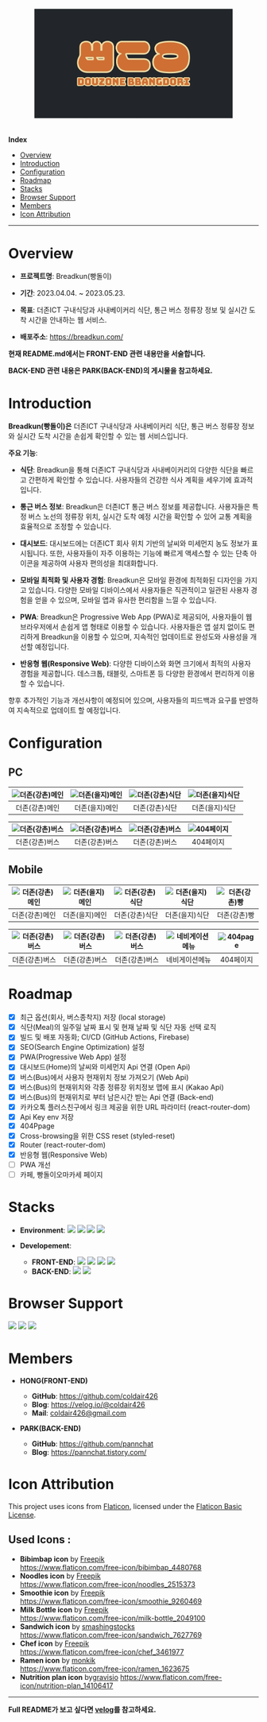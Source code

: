<br/>
<div align = "center"><img src="./public/logo/og-image.png" alt="breadkun logo" width="400px"></div>
<br/>
<!-- Index -->

**Index**

<ul>
    <li><a href="#overview">Overview</a></li>
    <li><a href="#introduction">Introduction</a></li>
    <li><a href="#configuration">Configuration</a></li>
    <li><a href="#roadmap">Roadmap</a></li>
    <li><a href="#stacks">Stacks</a></li>
   <li><a href="#browser-support">Browser Support</a></li>
   <li><a href="#members">Members</a></li>
   <li><a href="#icon-attribution">Icon Attribution</a></li>
</ul>

---

# Overview

- **프로젝트명**: Breadkun(빵돌이)

- **기간**: 2023.04.04. ~ 2023.05.23.

- **목표**: 더존ICT 구내식당과 사내베이커리 식단, 통근 버스 정류장 정보 및 실시간 도착 시간을 안내하는 웹 서비스.

- **배포주소**: https://breadkun.com/

**현재 README.md에서는 FRONT-END 관련 내용만을 서술합니다.**

**BACK-END 관련 내용은 PARK(BACK-END)의 게시물을 참고하세요.**

# Introduction

**Breadkun(빵돌이)은** 더존ICT 구내식당과 사내베이커리 식단, 통근 버스 정류장 정보와 실시간 도착 시간을 손쉽게 확인할 수 있는 웹 서비스입니다.

**주요 기능**:

- **식단**: Breadkun을 통해 더존ICT 구내식당과 사내베이커리의 다양한 식단을 빠르고 간편하게 확인할 수 있습니다. 사용자들의 건강한 식사 계획을 세우기에 효과적입니다.

- **통근 버스 정보**: Breadkun은 더존ICT 통근 버스 정보를 제공합니다. 사용자들은 특정 버스 노선의 정류장 위치, 실시간 도착 예정 시간을 확인할 수 있어 교통 계획을 효율적으로 조정할 수 있습니다.

- **대시보드**: 대시보드에는 더존ICT 회사 위치 기반의 날씨와 미세먼지 농도 정보가 표시됩니다. 또한, 사용자들이 자주 이용하는 기능에 빠르게 액세스할 수 있는 단축 아이콘을 제공하여 사용자 편의성을 최대화합니다.

- **모바일 최적화 및 사용자 경험**: Breadkun은 모바일 환경에 최적화된 디자인을 가지고 있습니다. 다양한 모바일 디바이스에서 사용자들은 직관적이고 일관된 사용자 경험을 얻을 수 있으며, 모바일 앱과 유사한 편리함을 느낄 수 있습니다.

- **PWA**: Breadkun은 Progressive Web App (PWA)로 제공되어, 사용자들이 웹 브라우저에서 손쉽게 앱 형태로 이용할 수 있습니다. 사용자들은 앱 설치 없이도 편리하게 Breadkun을 이용할 수 있으며, 지속적인 업데이트로 완성도와 사용성을 개선할 예정입니다.

- **반응형 웹(Responsive Web)**: 다양한 디바이스와 화면 크기에서 최적의 사용자 경험을 제공합니다. 데스크톱, 태블릿, 스마트폰 등 다양한 환경에서 편리하게 이용할 수 있습니다.

향후 추가적인 기능과 개선사항이 예정되어 있으며, 사용자들의 피드백과 요구를 반영하여 지속적으로 업데이트 할 예정입니다.

# Configuration

## PC

| <img src="./readmeImgs/pc_k_main.webp" alt="더존(강촌)메인"> | <img src="./readmeImgs/pc_u_main.webp" alt="더존(을지)메인"> | <img src="./readmeImgs/pc_k_meal.webp" alt="더존(강촌)식단"> | <img src="./readmeImgs/pc_u_meal.webp" alt="더존(을지)식단"> |
| :----------------------------------------------------------: | :----------------------------------------------------------: | :----------------------------------------------------------: | :----------------------------------------------------------: |
|                        더존(강촌)메인                        |                        더존(을지)메인                        |                        더존(강촌)식단                        |                        더존(을지)식단                        |

| <img src="./readmeImgs/pc_k_bus.webp" alt="더존(강촌)버스"> | <img src="./readmeImgs/pc_k_bus-detail.webp" alt="더존(강촌)버스"> | <img src="./readmeImgs/pc_k_bus-detail2.webp" alt="더존(강촌)버스"> | <img src="./readmeImgs/pc_404page.webp" alt="404페이지"> |
| :---------------------------------------------------------: | :----------------------------------------------------------------: | :-----------------------------------------------------------------: | :------------------------------------------------------: |
|                       더존(강촌)버스                        |                           더존(강촌)버스                           |                           더존(강촌)버스                            |                        404페이지                         |

## Mobile

| <img src="./readmeImgs/k_main.webp" alt="더존(강촌)메인"> | <img src="./readmeImgs/u_main.webp" alt="더존(을지)메인"> | <img src="./readmeImgs/k_meal.webp" alt="더존(강촌)식단"> | <img src="./readmeImgs/u_meal.webp" alt="더존(을지)식단"> | <img src="./readmeImgs/k_bread.webp" alt="더존(강촌)빵"> |
| :-------------------------------------------------------: | :-------------------------------------------------------: | :-------------------------------------------------------: | :-------------------------------------------------------: | :------------------------------------------------------: |
|                      더존(강촌)메인                       |                      더존(을지)메인                       |                      더존(강촌)식단                       |                      더존(을지)식단                       |                       더존(강촌)빵                       |

| <img src="./readmeImgs/k_bus.webp" alt="더존(강촌)버스"> | <img src="./readmeImgs/k_bus-detail.webp" alt="더존(강촌)버스"> | <img src="./readmeImgs/k_bus-detail2.webp" alt="더존(강촌)버스"> | <img src="./readmeImgs/nav-menu.webp" alt="네비게이션메뉴"> | <img src="./readmeImgs/404page.webp" alt="404page"> |
| :------------------------------------------------------: | :-------------------------------------------------------------: | :--------------------------------------------------------------: | :---------------------------------------------------------: | :-------------------------------------------------: |
|                      더존(강촌)버스                      |                         더존(강촌)버스                          |                          더존(강촌)버스                          |                       네비게이션메뉴                        |                      404페이지                      |

# Roadmap

- [x] 최근 옵션(회사, 버스종착지) 저장 (local storage)
- [x] 식단(Meal)의 일주일 날짜 표시 및 현재 날짜 및 식단 자동 선택 로직
- [x] 빌드 및 배포 자동화; CI/CD (GitHub Actions, Firebase)
- [x] SEO(Search Engine Optimization) 설정
- [x] PWA(Progressive Web App) 설정
- [x] 대시보드(Home)의 날씨와 미세먼지 Api 연결 (Open Api)
- [x] 버스(Bus)에서 사용자 현재위치 정보 가져오기 (Web Api)
- [x] 버스(Bus)의 현재위치와 각종 정류장 위치정보 맵에 표시 (Kakao Api)
- [x] 버스(Bus)의 현재위치로 부터 남은시간 받는 Api 연결 (Back-end)
- [x] 카카오톡 플러스친구에서 링크 제공을 위한 URL 파라미터 (react-router-dom)
- [x] Api Key env 저장
- [x] 404Ppage
- [x] Cross-browsing을 위한 CSS reset (styled-reset)
- [x] Router (react-router-dom)
- [x] 반응형 웹(Responsive Web)
- [ ] PWA 개선
- [ ] 카페, 빵돌이오마카세 페이지

# Stacks

- **Environment**: <img src = "https://img.shields.io/badge/VSCode-007ACC?logo=visual studio code" > <img src = "https://img.shields.io/badge/Git-F05032?logo=git&logoColor=white" > <img src = "https://img.shields.io/badge/GitHub-181717?logo=github" > <img src = "https://img.shields.io/badge/Firebase-FFCA28?logo=Firebase&logoColor=white" >

- **Developement**:
    - **FRONT-END**: <img src = "https://img.shields.io/badge/React-61DAFB?logo=react&logoColor=white" > <img src = "https://img.shields.io/badge/TypeScript-3178C6?logo=TypeScript&logoColor=white" > <img src = "https://img.shields.io/badge/SASS-CC6699?logo=SASS&logoColor=white" > <img src = "https://img.shields.io/badge/CSSModules-000000?logo=cssmodules&logoColor=white" >
    - **BACK-END**: <img src = "https://img.shields.io/badge/Python-3776AB?logo=python&logoColor=white" > <img src = "https://img.shields.io/badge/Django-092E20?logo=django&logoColor=white" >

# Browser Support

<img src = "https://img.shields.io/badge/AppleSafari-000000?logo=safari&logoColor=white" > <img src = "https://img.shields.io/badge/GoogleChrome-4285F4?logo=googlechrome&logoColor=white" > <img src = "https://img.shields.io/badge/MicrosoftEdge-0078D7?logo=microsoftedge&logoColor=white" >

# Members

- **HONG(FRONT-END)**

    - **GitHub**: https://github.com/coldair426
    - **Blog**: https://velog.io/@coldair426
    - **Mail**: coldair426@gmail.com

- **PARK(BACK-END)**
    - **GitHub**: https://github.com/pannchat
    - **Blog**: https://pannchat.tistory.com/


# Icon Attribution
This project uses icons from [Flaticon](https://www.flaticon.com), licensed under the [Flaticon Basic License](https://www.flaticon.com/license).

## Used Icons :
- **Bibimbap icon** by [Freepik](https://www.flaticon.com/authors/freepik)  
  https://www.flaticon.com/free-icon/bibimbap_4480768
- **Noodles icon** by [Freepik](https://www.flaticon.com/authors/freepik)  
  https://www.flaticon.com/free-icon/noodles_2515373
- **Smoothie icon** by [Freepik](https://www.flaticon.com/authors/freepik)  
  https://www.flaticon.com/free-icon/smoothie_9260469
- **Milk Bottle icon** by [Freepik](https://www.flaticon.com/authors/freepik)  
  https://www.flaticon.com/free-icon/milk-bottle_2049100
- **Sandwich icon** by [smashingstocks](https://www.flaticon.com/authors/smashingstocks)  
  https://www.flaticon.com/free-icon/sandwich_7627769
- **Chef icon** by [Freepik](https://www.flaticon.com/authors/freepik)  
  https://www.flaticon.com/free-icon/chef_3461977
- **Ramen icon** by [monkik](https://www.flaticon.com/authors/monkik)  
  https://www.flaticon.com/free-icon/ramen_1623675
- **Nutrition plan icon** by[gravisio](https://www.flaticon.com/authors/gravisio)
  https://www.flaticon.com/free-icon/nutrition-plan_14106417

---

**Full README가 보고 싶다면 [velog](https://velog.io/@coldair426/series/breadkun)를 참고하세요.**
